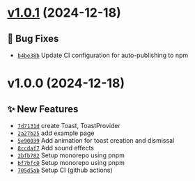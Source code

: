 # [v1.0.1](https://github.com/yeonhee7935/react-crisp-toast/compare/v1.0.0...v1.0.1) (2024-12-18)

## 🐛 Bug Fixes
- [`b4be38b`](https://github.com/yeonhee7935/react-crisp-toast/commit/b4be38b)  Update CI configuration for auto-publishing to npm

# v1.0.0 (2024-12-18)

## ✨ New Features
- [`7d7131d`](https://github.com/yeonhee7935/react-crisp-toast/commit/7d7131d)  create Toast, ToastProvider 
- [`2a27b25`](https://github.com/yeonhee7935/react-crisp-toast/commit/2a27b25)  add example page 
- [`5e90039`](https://github.com/yeonhee7935/react-crisp-toast/commit/5e90039)  Add animation for toast creation and dismissal 
- [`8ccdaf7`](https://github.com/yeonhee7935/react-crisp-toast/commit/8ccdaf7)  Add sound effects 
- [`2bfb782`](https://github.com/yeonhee7935/react-crisp-toast/commit/2bfb782)  Setup monorepo using pnpm 
- [`bf7bfc0`](https://github.com/yeonhee7935/react-crisp-toast/commit/bf7bfc0)  Setup monorepo using pnpm 
- [`705d5ab`](https://github.com/yeonhee7935/react-crisp-toast/commit/705d5ab)  Setup CI (github actions)
